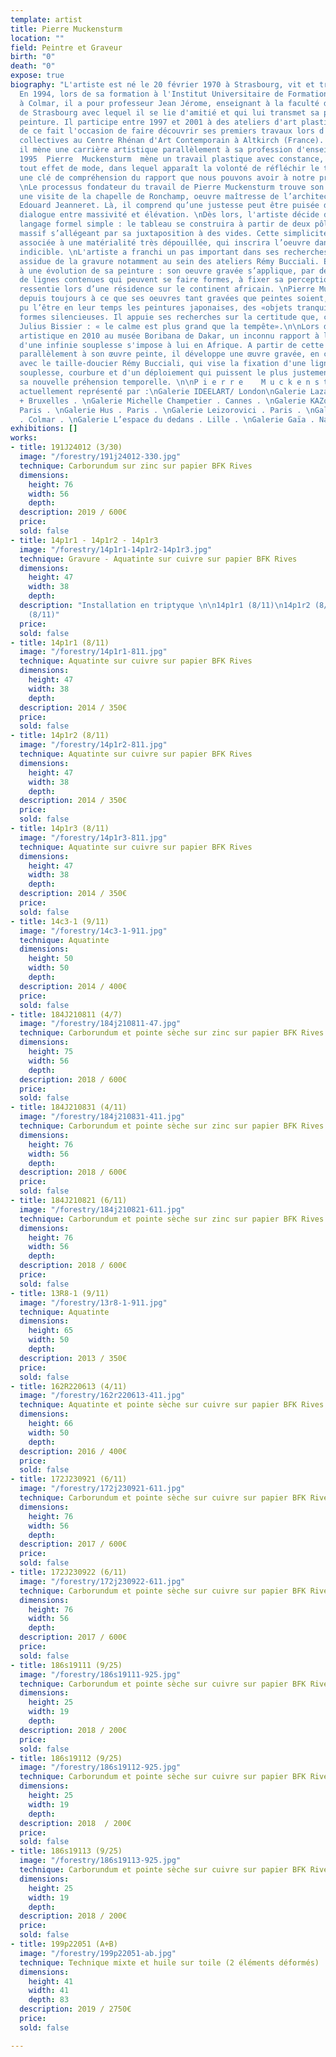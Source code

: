 ```yaml
---
template: artist
title: Pierre Muckensturm
location: ""
field: Peintre et Graveur
birth: "0"
death: "0"
expose: true
biography: "L'artiste est né le 20 février 1970 à Strasbourg, vit et travaille à Colmar.
  En 1994, lors de sa formation à l'Institut Universitaire de Formation des Maîtres
  à Colmar, il a pour professeur Jean Jérome, enseignant à la faculté d'arts plastiques
  de Strasbourg avec lequel il se lie d'amitié et qui lui transmet sa passion de la
  peinture. Il participe entre 1997 et 2001 à des ateliers d'art plastiques et aura
  de ce fait l'occasion de faire découvrir ses premiers travaux lors d'expositions
  collectives au Centre Rhénan d'Art Contemporain à Altkirch (France). \nDepuis lors
  il mène une carrière artistique parallèlement à sa profession d'enseignant spécialisé.\n\nDepuis
  1995  Pierre  Muckensturm  mène un travail plastique avec constance, distant de
  tout effet de mode, dans lequel apparaît la volonté de réfléchir le tableau comme
  une clé de compréhension du rapport que nous pouvons avoir à notre propre temporalité.
  \nLe processus fondateur du travail de Pierre Muckensturm trouve son origine dans
  une visite de la chapelle de Ronchamp, oeuvre maîtresse de l’architecte Charles
  Edouard Jeanneret. Là, il comprend qu’une justesse peut être puisée dans un subtil
  dialogue entre massivité et élévation. \nDès lors, l'artiste décide d’adopter un
  langage formel simple : le tableau se construira à partir de deux pôles : un tracé
  massif s’allégeant par sa juxtaposition à des vides. Cette simplicité formelle sera
  associée à une matérialité très dépouillée, qui inscrira l’oeuvre dans un temps
  indicible. \nL'artiste a franchi un pas important dans ses recherches par une pratique
  assidue de la gravure notamment au sein des ateliers Rémy Bucciali. Elle participe
  à une évolution de sa peinture : son oeuvre gravée s’applique, par des déploiements
  de lignes contenues qui peuvent se faire formes, à fixer sa perception temporelle
  ressentie lors d’une résidence sur le continent africain. \nPierre Muckensturm veille
  depuis toujours à ce que ses oeuvres tant gravées que peintes soient, comme ont
  pu l’être en leur temps les peintures japonaises, des «objets tranquilles», des
  formes silencieuses. Il appuie ses recherches sur la certitude que, comme a pu l’affirmer
  Julius Bissier : « le calme est plus grand que la tempête».\n\nLors d'une résidence
  artistique en 2010 au musée Boribana de Dakar, un inconnu rapport à la temporalité
  d'une infinie souplesse s'impose à lui en Afrique. A partir de cette expérience,
  parallèlement à son œuvre peinte, il développe une œuvre gravée, en collaboration
  avec le taille-doucier Rémy Bucciali, qui vise la fixation d'une ligne/forme d'une
  souplesse, courbure et d'un déploiement qui puissent le plus justement exprimer
  sa nouvelle préhension temporelle. \n\nP i e r r e    M u c k e n s t u r m  est
  actuellement représenté par :\nGalerie IDEELART/ London\nGalerie Lazarew . Paris
  + Bruxelles . \nGalerie Michelle Champetier . Cannes . \nGalerie KAZoART . www .
  Paris . \nGalerie Hus . Paris . \nGalerie Leizorovici . Paris . \nGalerie Rémy Bucciali
  . Colmar . \nGalerie L’espace du dedans . Lille . \nGalerie Gaïa . Nantes ."
exhibitions: []
works:
- title: 191J24012 (3/30)
  image: "/forestry/191j24012-330.jpg"
  technique: Carborundum sur zinc sur papier BFK Rives
  dimensions:
    height: 76
    width: 56
    depth:
  description: 2019 / 600€
  price:
  sold: false
- title: 14p1r1 - 14p1r2 - 14p1r3
  image: "/forestry/14p1r1-14p1r2-14p1r3.jpg"
  technique: Gravure - Aquatinte sur cuivre sur papier BFK Rives
  dimensions:
    height: 47
    width: 38
    depth:
  description: "Installation en triptyque \n\n14p1r1 (8/11)\n14p1r2 (8/11)\n14p1r3
    (8/11)"
  price:
  sold: false
- title: 14p1r1 (8/11)
  image: "/forestry/14p1r1-811.jpg"
  technique: Aquatinte sur cuivre sur papier BFK Rives
  dimensions:
    height: 47
    width: 38
    depth:
  description: 2014 / 350€
  price:
  sold: false
- title: 14p1r2 (8/11)
  image: "/forestry/14p1r2-811.jpg"
  technique: Aquatinte sur cuivre sur papier BFK Rives
  dimensions:
    height: 47
    width: 38
    depth:
  description: 2014 / 350€
  price:
  sold: false
- title: 14p1r3 (8/11)
  image: "/forestry/14p1r3-811.jpg"
  technique: Aquatinte sur cuivre sur papier BFK Rives
  dimensions:
    height: 47
    width: 38
    depth:
  description: 2014 / 350€
  price:
  sold: false
- title: 14c3-1 (9/11)
  image: "/forestry/14c3-1-911.jpg"
  technique: Aquatinte
  dimensions:
    height: 50
    width: 50
    depth:
  description: 2014 / 400€
  price:
  sold: false
- title: 184J210811 (4/7)
  image: "/forestry/184j210811-47.jpg"
  technique: Carborundum et pointe sèche sur zinc sur papier BFK Rives
  dimensions:
    height: 75
    width: 56
    depth:
  description: 2018 / 600€
  price:
  sold: false
- title: 184J210831 (4/11)
  image: "/forestry/184j210831-411.jpg"
  technique: Carborundum et pointe sèche sur zinc sur papier BFK Rives
  dimensions:
    height: 76
    width: 56
    depth:
  description: 2018 / 600€
  price:
  sold: false
- title: 184J210821 (6/11)
  image: "/forestry/184j210821-611.jpg"
  technique: Carborundum et pointe sèche sur zinc sur papier BFK Rives
  dimensions:
    height: 76
    width: 56
    depth:
  description: 2018 / 600€
  price:
  sold: false
- title: 13R8-1 (9/11)
  image: "/forestry/13r8-1-911.jpg"
  technique: Aquatinte
  dimensions:
    height: 65
    width: 50
    depth:
  description: 2013 / 350€
  price:
  sold: false
- title: 162R220613 (4/11)
  image: "/forestry/162r220613-411.jpg"
  technique: Aquatinte et pointe sèche sur cuivre sur papier BFK Rives
  dimensions:
    height: 66
    width: 50
    depth:
  description: 2016 / 400€
  price:
  sold: false
- title: 172J230921 (6/11)
  image: "/forestry/172j230921-611.jpg"
  technique: Carborundum et pointe sèche sur cuivre sur papier BFK Rives
  dimensions:
    height: 76
    width: 56
    depth:
  description: 2017 / 600€
  price:
  sold: false
- title: 172J230922 (6/11)
  image: "/forestry/172j230922-611.jpg"
  technique: Carborundum et pointe sèche sur cuivre sur papier BFK Rives
  dimensions:
    height: 76
    width: 56
    depth:
  description: 2017 / 600€
  price:
  sold: false
- title: 186s19111 (9/25)
  image: "/forestry/186s19111-925.jpg"
  technique: Carborundum et pointe sèche sur cuivre sur papier BFK Rives
  dimensions:
    height: 25
    width: 19
    depth:
  description: 2018 / 200€
  price:
  sold: false
- title: 186s19112 (9/25)
  image: "/forestry/186s19112-925.jpg"
  technique: Carborundum et pointe sèche sur cuivre sur papier BFK Rives
  dimensions:
    height: 25
    width: 19
    depth:
  description: 2018  / 200€
  price:
  sold: false
- title: 186s19113 (9/25)
  image: "/forestry/186s19113-925.jpg"
  technique: Carborundum et pointe sèche sur cuivre sur papier BFK Rives
  dimensions:
    height: 25
    width: 19
    depth:
  description: 2018 / 200€
  price:
  sold: false
- title: 199p22051 (A+B)
  image: "/forestry/199p22051-ab.jpg"
  technique: Technique mixte et huile sur toile (2 éléments déformés)
  dimensions:
    height: 41
    width: 41
    depth: 83
  description: 2019 / 2750€
  price:
  sold: false

---
```

